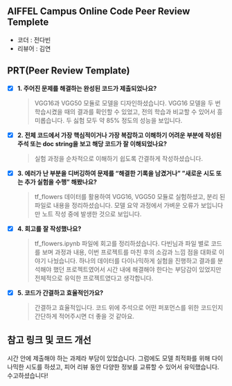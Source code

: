 ## AIFFEL Campus Online Code Peer Review Templete
- 코더 : 전다빈
- 리뷰어 : 김연


## PRT(Peer Review Template)
- [X]  **1. 주어진 문제를 해결하는 완성된 코드가 제출되었나요?**  
    >VGG16과 VGG50 모듈로 모델을 디자인하셨습니다. VGG16 모델을 두 번 학습시켰을 때의 결과를 확인할 수 있었고, 전의 학습과 비교할 수 있어서 흥미롭습니다. 두 싫험 모두 약 85% 정도의 성능을 보입니다. 
    
- [X]  **2. 전체 코드에서 가장 핵심적이거나 가장 복잡하고 이해하기 어려운 부분에 작성된 주석 또는 doc string을 보고 해당 코드가 잘 이해되었나요?**  
    > 실험 과정을 순차적으로 이해하기 쉽도록 간결하게 작성하셨습니다. 
        
- [X]  **3. 에러가 난 부분을 디버깅하여 문제를 “해결한 기록을 남겼거나” ”새로운 시도 또는 추가 실험을 수행” 해봤나요?**  
    > tf_flowers 데이터를 활용하여 VGG16, VGG50 모듈로 실험하셨고, 분리 된 파일로 내용을 정리하셨습니다. 모델 요약 과정에서 가벼운 오류가 보입니다만 노트 작성 중에 발생한 것으로 보입니다. 
        
- [X]  **4. 회고를 잘 작성했나요?**  
    > tf_flowers.ipynb 파일에 회고를 정리하셨습니다. 다빈님과 파일 별로 코드를 보며 과정과 내용, 이번 프로젝트를 마친 후의 소감과 느낌 점을 대화로 이야기 나눴습니다. 하나의 데이터를 다이나믹하게 실험을 진행하고 결과를 분석해야 했던 프로젝트였어서 시간 내에 해결해야 한다는 부담감이 있었지만 전체적으로 유익한 프로젝트였다고 생각합니다. 
        
- [X]  **5. 코드가 간결하고 효율적인가요?**  
    > 간결하고 효율적입니다. 코드 위에 주석으로 어떤 퍼포먼스를 위한 코드인지 간단하게 적어주시면 더 좋을 것 같아요.


## 참고 링크 및 코드 개선

시간 안에 제출해야 하는 과제라 부담이 있었습니다. 그럼에도 모델 최적화를 위해 다이나믹한 시도를 하셨고, 피어 리뷰 동안 다양한 정보를 교류할 수 있어서 유익했습니다. 수고하셨습니다!
